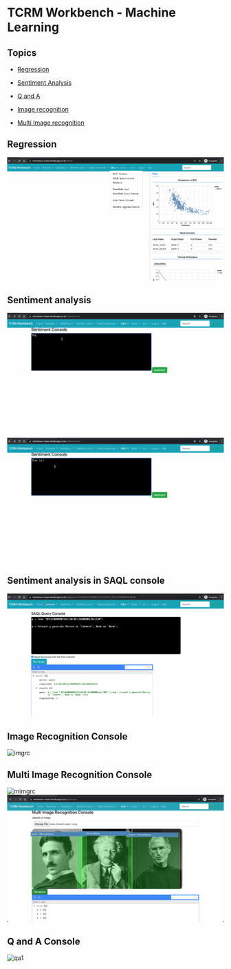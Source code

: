 # TCRM Workbench - Machine Learning 

## Topics
- [Regression](#regression)

- [Sentiment Analysis](#sentiment)
- [Q and A ](#qa)

- [Image recognition](#imgrc)
- [Multi Image recognition](#mimgrc)




<a name='regression'></a>
## Regression
![Cars- HP vs MPG](img/tcrm-ml-1.gif)

<a name='sentiment'></a>
## Sentiment analysis

![sent1](img/tcrm-ml-senti-1.gif)
![sent2](img/tcrm-ml-senti-2.gif)

## Sentiment analysis in SAQL console
![sent3](img/tcrm-ml-senti-3.gif)

<a name='imgrc'></a>
## Image Recognition Console
![imgrc](img/tcrm-ml-imgrc-1.gif)

<a name='mimgrc'></a>

## Multi Image Recognition Console
![mimgrc](img/tcrm-ml-mimgrc-1.gif)
![mimgrc-2](img/tcrm-ml-mimgrc-2.png)

<a name='qac'></a>
## Q and A Console
![qa1](img/tcrm-ml-qac-1.png)








